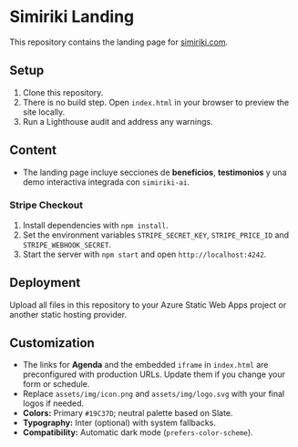 # Simiriki Landing

This repository contains the landing page for [simiriki.com](https://simiriki.com).

## Setup
1. Clone this repository.
2. There is no build step. Open `index.html` in your browser to preview the site locally.
3. Run a Lighthouse audit and address any warnings.

## Content
- The landing page incluye secciones de **beneficios**, **testimonios** y una
  demo interactiva integrada con `simiriki-ai`.

### Stripe Checkout
1. Install dependencies with `npm install`.
2. Set the environment variables `STRIPE_SECRET_KEY`, `STRIPE_PRICE_ID` and `STRIPE_WEBHOOK_SECRET`.
3. Start the server with `npm start` and open `http://localhost:4242`.

## Deployment
Upload all files in this repository to your Azure Static Web Apps project or another static hosting provider.

## Customization
- The links for **Agenda** and the embedded `iframe` in `index.html` are preconfigured with production URLs. Update them if you change your form or schedule.
- Replace `assets/img/icon.png` and `assets/img/logo.svg` with your final logos if needed.
- **Colors:** Primary `#19C37D`; neutral palette based on Slate.
- **Typography:** Inter (optional) with system fallbacks.
- **Compatibility:** Automatic dark mode (`prefers-color-scheme`).

